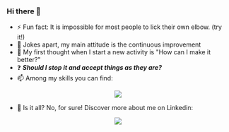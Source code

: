 ### Hi there 👋
- ⚡ Fun fact: It is impossible for most people to lick their own elbow. (try it!)
- 🌱 Jokes apart, my main attitude is the continuous improvement
- 🤿 My first thought when I start a new activity is "How can I make it better?"
- ❓ ***Should I stop it and accept things as they are?***
- 📫 Among my skills you can find:
<p align="center">
  <a href="https://www.linkedin.com/in/amro-awad-soliman/" >
      <img src="https://skillicons.dev/icons?i=androidstudio,atom,git,github,bash,linux,kotlin,matlab,py,autocad,ai,ps,latex,md&perline=7" />
 </a>
</p>
  
- 🤔 Is it all? No, for sure! Discover more about me on Linkedin:

<p align="center">
  <a href="https://www.linkedin.com/in/amro-awad-soliman/" >
      <img src="https://skillicons.dev/icons?i=linkedin" />
 </a>
</p>
<!--
**simple-sunrise/simple-sunrise** is a ✨ _special_ ✨ repository bec,ause its `README.md` (this file) appears on your GitHub profile.

Here are some ideas to get you started:

- 🔭 I’m currently working on ...
- 🌱 I’m currently learning ...
- 👯 I’m looking to collaborate on ...
- 🤔 I’m looking for help with ...
- 💬 Ask me about ...
- 📫 How to reach me: ...
- 😄 Pronouns: ...
-->


